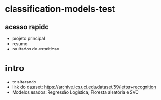 # classification-models-test
## acesso rapido 
-  projeto principal
-  resumo
-  reultados de estatiticas

# intro
- to alterando
- link do dataset: https://archive.ics.uci.edu/dataset/59/letter+recognition
- Modelos usados: Regressão Logistica, Floresta aleatória e SVC
